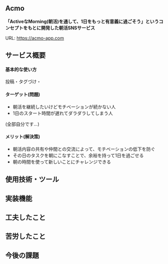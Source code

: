 ## Acmo

**「ActiveなMorning(朝活)を通して、1日をもっと有意義に過ごそう」**というコンセプトをもとに開発した**朝活SNSサービス**

URL: https://acmo-app.com

## サービス概要

#### 基本的な使い方

投稿・タグづけ・

#### ターゲット(問題)

* 朝活を継続したいけどモチベーションが続かない人
* 1日のスタート時間が遅れてダラダラしてしまう人

(全部自分です…)


#### メリット(解決策)

* 朝活内容の共有や仲間との交流によって、モチベーションの低下を防ぐ
* その日のタスクを朝にこなすことで、余裕を持って1日を過ごせる
* 朝の時間を使って新しいことにチャレンジできる


## 使用技術・ツール


## 実装機能


## 工夫したこと


## 苦労したこと


## 今後の課題
